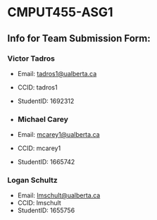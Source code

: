 # CMPUT455-ASG1

## Info for Team Submission Form:

### Victor Tadros
- Email: tadros1@ualberta.ca
- CCID: tadros1
- StudentID: 1692312

- ### Michael Carey
- Email: mcarey1@ualberta.ca
- CCID: mcarey1
- StudentID: 1665742

### Logan Schultz
- Email: lmschult@ualberta.ca
- CCID: lmschult
- StudentID: 1655756
